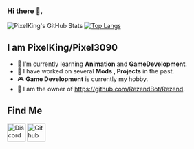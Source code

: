 ### Hi there 👋, 

![PixelKing's GitHub Stats](https://github-readme-stats.vercel.app/api/?username=pixeldev990&show_icons=true&title_color=fff&icon_color=79ff97&text_color=9f9f9f&bg_color=151515)
[![Top Langs](https://github-readme-stats.vercel.app/api/top-langs/?username=PixelDev990)](https://github.com/anuraghazra/github-readme-stats)


## **I am PixelKing/Pixel3090**
- 🌱 I’m currently learning **Animation** and **GameDevelopment**.
- 🔧 I have worked on several **Mods , Projects** in the past.
- 🎮 **Game Development** is currently my hobby.
- 🤖 I am the owner of https://github.com/RezendBot/Rezend.
<!--
**PixelDev990/PixelDev990** is a ✨ _special_ ✨ repository because its `README.md` (this file) appears on your GitHub profile.

Here are some ideas to get you started:

- 🔭 I’m currently working on ...
- 🌱 I’m currently learning ...
- 👯 I’m looking to collaborate on ...
- 🤔 I’m looking for help with ...
- 💬 Ask me about ...
- 📫 How to reach me: ...
- 😄 Pronouns: ...
- ⚡ Fun fact: ...
-->
## Find Me

<div style="display-flex">
<a href="https://discord.com/users/888311089962561556"> <img align="left" width="43px" src="https://user-images.githubusercontent.com/82509942/138594039-ba5ffdd8-1c3c-49c2-a799-a32263f8429b.png" title="Discord"/></a>
<a href="https://github.com/PixelDev990"> <img align="left" width="43px" src="https://user-images.githubusercontent.com/82509942/138595449-cd722c73-b02b-4390-810d-cd1b3fa5905f.png" title="Github"/> </a><br>
</div>&nbsp;

&nbsp;
